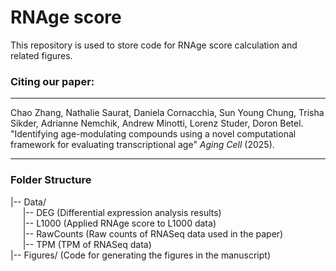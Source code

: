 RNAge score 
====
This repository is used to store code for RNAge score calculation and related figures.

### Citing our paper:
---------
Chao Zhang, Nathalie Saurat, Daniela Cornacchia, Sun Young Chung, Trisha Sikder, Adrianne Nemchik, Andrew Minotti, Lorenz Studer, Doron Betel. "Identifying age-modulating compounds using a novel computational framework for evaluating transcriptional age" *Aging Cell* (2025).

---------  
### Folder Structure
|-- Data/  
&nbsp;&nbsp;&nbsp;&nbsp;&nbsp;|-- DEG (Differential expression analysis results)  
&nbsp;&nbsp;&nbsp;&nbsp;&nbsp;|-- L1000 (Applied RNAge score to L1000 data)   
&nbsp;&nbsp;&nbsp;&nbsp;&nbsp;|-- RawCounts (Raw counts of RNASeq data used in the paper)  
&nbsp;&nbsp;&nbsp;&nbsp;&nbsp;|-- TPM (TPM of RNASeq data)  
|-- Figures/ (Code for generating the figures in the manuscript)   


